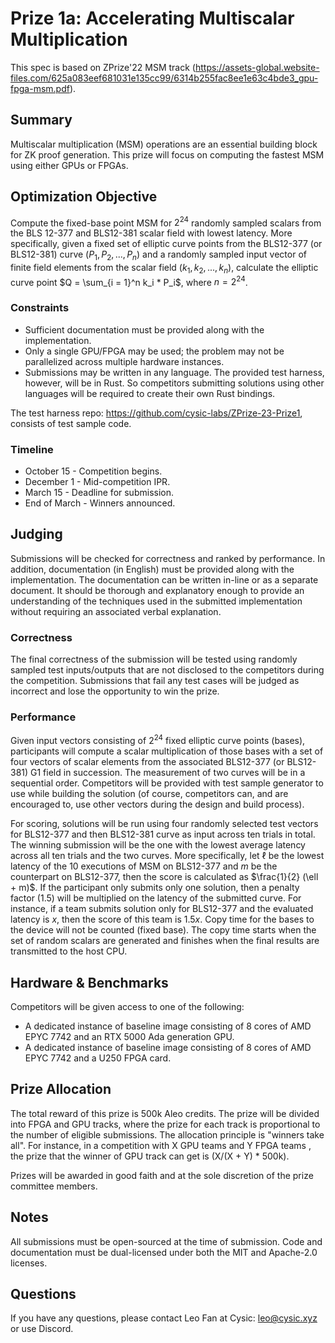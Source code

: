# Prize 1a: Accelerating Multiscalar Multiplication

This spec is based on ZPrize'22 MSM track (https://assets-global.website-files.com/625a083eef681031e135cc99/6314b255fac8ee1e63c4bde3_gpu-fpga-msm.pdf). 

## Summary
Multiscalar multiplication (MSM) operations are an essential building block for ZK proof generation. This prize will focus on computing the fastest MSM using either GPUs or FPGAs.

## Optimization Objective
Compute the fixed-base point MSM for $2^{24}$ randomly sampled scalars from the BLS 12-377 and BLS12-381 scalar field with lowest latency.  More specifically, given a fixed set of elliptic curve points from the BLS12-377 (or BLS12-381) curve $(P_1, P_2,..., P_n)$ and a randomly sampled input vector of finite field elements from the scalar field $(k_1, k_2,..., k_n)$, calculate the elliptic curve point $Q = \sum_{i = 1}^n k_i * P_i$, where $n=2^{24}$.

### Constraints
- Sufficient documentation must be provided along with the implementation.
- Only a single GPU/FPGA may be used; the problem may not be parallelized across multiple hardware instances.
- Submissions may be written in any language. The provided test harness, however, will be in Rust. So competitors submitting solutions using other languages will be required to create their own Rust bindings.

The test harness repo: https://github.com/cysic-labs/ZPrize-23-Prize1, consists of test sample code.

### Timeline
- October 15 - Competition begins.
- December 1 - Mid-competition IPR.
- March 15 - Deadline for submission.
- End of March - Winners announced.

## Judging
Submissions will be checked for correctness and ranked by performance. In addition, documentation (in English) must be provided along with the implementation. The documentation can be written in-line or as a separate document. It should be thorough and explanatory enough to provide an understanding of the techniques used in the submitted implementation without requiring an associated verbal explanation.

### Correctness
The final correctness of the submission will be tested using randomly sampled test inputs/outputs that are not disclosed to the competitors during the competition. Submissions that fail any test cases will be judged as incorrect and lose the opportunity to win the prize.

### Performance
Given input vectors consisting of $2^{24}$ fixed elliptic curve points (bases), participants will compute a scalar multiplication of those bases with a set of four vectors of scalar elements from the associated BLS12-377 (or BLS12-381) G1 field in succession. The measurement of two curves will be in a sequential order. Competitors will be provided with test sample generator to use while building the solution (of course, competitors can, and are encouraged to, use other vectors during the design and build process). 

For scoring, solutions will be run using four randomly selected test vectors for BLS12-377 and then BLS12-381 curve as input across ten trials in total. The winning submission will be the one with the lowest average latency across all ten trials and the two curves. More specifically, let $\ell$ be the lowest latency of the 10 executions of MSM on BLS12-377 and $m$ be the counterpart on BLS12-377, then the score is calculated as $\frac{1}{2} (\ell + m)$. If the participant only submits only one solution, then a penalty factor (1.5) will be multiplied on the latency of the submitted curve. For instance, if a team submits solution only for BLS12-377 and the evaluated latency is $x$, then the score of this team is $1.5x$. Copy time for the bases to the device will not be counted (fixed base). The copy time starts when the set of random scalars are generated and finishes when the final results are transmitted to the host CPU.

## Hardware & Benchmarks
Competitors will be given access to one of the following:
- A dedicated instance of baseline image consisting of 8 cores of AMD EPYC 7742 and an RTX 5000 Ada generation GPU.
- A dedicated instance of baseline image consisting of 8 cores of AMD EPYC 7742 and a U250 FPGA card. 

## Prize Allocation
The total reward of this prize is 500k Aleo credits. The prize will be divided into FPGA and GPU tracks, where the prize for each track is proportional to the number of eligible submissions. The allocation principle is "winners take all". 
For instance, in a competition with X GPU teams and Y FPGA teams , the prize that the winner of GPU track can get is (X/(X + Y) * 500k).

Prizes will be awarded in good faith and at the sole discretion of the prize committee members.

## Notes
All submissions must be open-sourced at the time of submission. Code and documentation must be dual-licensed under both the MIT and Apache-2.0 licenses.

## Questions
If you have any questions, please contact Leo Fan at Cysic: leo@cysic.xyz or use Discord.